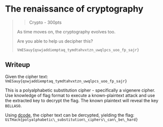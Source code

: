 # The renaissance of cryptography

> > Crypto - 300pts
> 
> As time moves on, the cryptography evolves too.
> 
> Are you able to help us decipher this?
> 
> ```
> VmESauy{qswjaddiemptaq_tymdtahvxtzn_uwqlpcs_uoo_fp_sajr}
> ```

## Writeup

Given the cipher text:
`VmESauy{qswjaddiemptaq_tymdtahvxtzn_uwqlpcs_uoo_fp_sajr}`

This is a polyalphabetic substitution cipher - specifically a vigenere cipher.
Use knowledge of flag format to execute a known-plaintext attack and use the extracted key to decrypt the flag.
The known plaintext will reveal the key `BELLASO`.


Using [dcode](http://www.dcode.fr/vigenere-cipher), the cipher text can be dercypted, yielding the flag:
`UiTHack{polyalphabetic\_substitution\_ciphers\_can\_be\_hard}`
